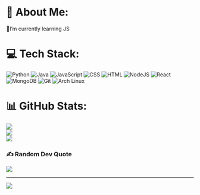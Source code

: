 # 💫 About Me:
🌱I’m currently learning JS


# 💻 Tech Stack:
![Python](https://img.shields.io/badge/Python-3776AB?logo=python&logoColor=fff) ![Java](https://img.shields.io/badge/Java-%23ED8B00.svg?logo=openjdk&logoColor=white) ![JavaScript](https://img.shields.io/badge/JavaScript-F7DF1E?logo=javascript&logoColor=000) ![CSS](https://img.shields.io/badge/CSS-639?logo=css&logoColor=fff) ![HTML](https://img.shields.io/badge/HTML-%23E34F26.svg?logo=html5&logoColor=white) ![NodeJS](https://img.shields.io/badge/Node.js-6DA55F?logo=node.js&logoColor=white) ![React](https://img.shields.io/badge/React-%2320232a.svg?logo=react&logoColor=%2361DAFB) ![MongoDB](https://img.shields.io/badge/MongoDB-%234ea94b.svg?logo=mongodb&logoColor=white) ![Git](https://img.shields.io/badge/Git-F05032?logo=git&logoColor=fff) ![Arch Linux](https://img.shields.io/badge/Arch%20Linux-1793D1?logo=arch-linux&logoColor=fff)

# 📊 GitHub Stats:
![](https://github-readme-stats.vercel.app/api?username=LateNghtz&theme=dark&hide_border=false&include_all_commits=false&count_private=true)<br/>
![](https://nirzak-streak-stats.vercel.app/?user=LateNghtz&theme=dark&hide_border=false)<br/>
![](https://github-readme-stats.vercel.app/api/top-langs/?username=LateNghtz&theme=dark&hide_border=false&include_all_commits=false&count_private=true&layout=compact)

### ✍️ Random Dev Quote
![](https://quotes-github-readme.vercel.app/api?type=horizontal&theme=dark)

---
[![](https://visitcount.itsvg.in/api?id=k&icon=0&color=0)](https://visitcount.itsvg.in)

